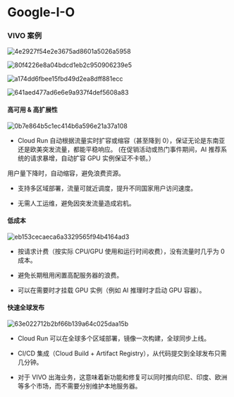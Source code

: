 # Google-I-O

### VIVO 案例
![4e2927f54e2e3675ad8601a5026a5958](https://github.com/user-attachments/assets/51222378-577a-45fb-abd2-89495379aad1)

![80f4226e8a04bdcd1eb2c950906239e5](https://github.com/user-attachments/assets/8256b1da-fc47-4854-91b1-aa6242ba0032)

![a174dd6fbee15fbd49d2ea8dff881ecc](https://github.com/user-attachments/assets/b9fa8108-7222-4579-8842-3de7ac72c0d4)

![641aed477ad6e6e9a937f4def5608a83](https://github.com/user-attachments/assets/0282c6b7-624b-499c-bb93-1630c3a4b0bd)

#### 高可用 & 高扩展性
![0b7e864b5c1ec414b6a596e21a37a108](https://github.com/user-attachments/assets/db838b94-b66b-4e52-a240-88bbbf4eec30)
- Cloud Run 自动根据流量实时扩容或缩容（甚至降到 0），保证无论是东南亚还是欧美突发流量，都能平稳响应。
  (在促销活动或热门事件期间，AI 推荐系统的请求暴增，自动扩容 GPU 实例保证不卡顿。）

用户量下降时，自动缩容，避免浪费资源。

- 支持多区域部署，流量可就近调度，提升不同国家用户访问速度。

- 无需人工运维，避免因突发流量造成宕机。

#### 低成本
![eb153cecaeca6a3329565f94b4164ad3](https://github.com/user-attachments/assets/60aecb6b-19d2-4cdb-a6a5-26aa36db6f78)
- 按请求计费（按实际 CPU/GPU 使用和运行时间收费），没有流量时几乎为 0 成本。

- 避免长期租用闲置高配服务器的浪费。

- 可以在需要时才挂载 GPU 实例（例如 AI 推理时才启动 GPU 容器）。

#### 快速全球发布
![63e022712b2bf66b139a64c025daa15b](https://github.com/user-attachments/assets/afb4f60e-b4fb-4eb9-958c-911278607578)
- Cloud Run 可以在全球多个区域部署，镜像一次构建，全球同步上线。

- CI/CD 集成（Cloud Build + Artifact Registry），从代码提交到全球发布只需几分钟。

- 对于 VIVO 出海业务，这意味着新功能和修复可以同时推向印尼、印度、欧洲等多个市场，而不需要分别维护本地服务器。


